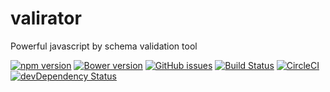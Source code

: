 # valirator
Powerful javascript by schema validation tool

[![npm version](https://img.shields.io/npm/v/valirator.svg)](https://npmjs.com/package/valirator)
[![Bower version](https://img.shields.io/bower/v/valirator.svg)](https://libraries.io/bower/valirator)
[![GitHub issues](https://img.shields.io/github/issues/massive-angular/valirator.svg)](https://github.com/massive-angular/valirator/issues)
[![Build Status](https://img.shields.io/travis/massive-angular/valirator/master.svg)](https://travis-ci.org/massive-angular/valirator)
[![CircleCI](https://img.shields.io/circleci/project/massive-angular/valirator/master.svg)](https://circleci.com/gh/massive-angular/valirator)
[![devDependency Status](https://img.shields.io/david/dev/massive-angular/valirator.svg)](https://david-dm.org/massive-angular/valirator#info=devDependencies)
